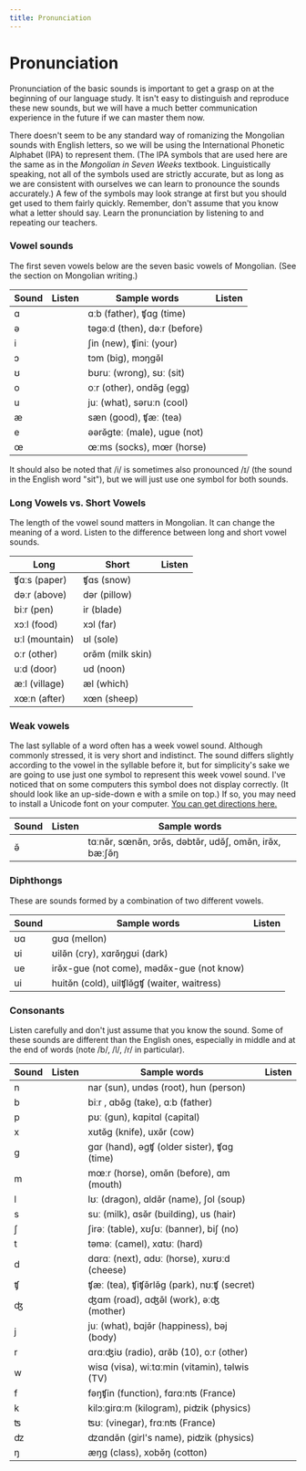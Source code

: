 ```yaml
---
title: Pronunciation
---
```


# Pronunciation

Pronunciation of the basic sounds is important to get a grasp on at the beginning of our language study. It isn't easy to distinguish and reproduce these new sounds, but we will have a much better communication experience in the future if we can master them now.

There doesn't seem to be any standard way of romanizing the Mongolian sounds with English letters, so we will be using the International Phonetic Alphabet (IPA) to represent them. (The IPA symbols that are used here are the same as in the *Mongolian in Seven Weeks* textbook. Linguistically speaking, not all of the symbols used are strictly accurate, but as long as we are consistent with ourselves we can learn to pronounce the sounds accurately.) A few of the symbols may look strange at first but you should get used to them fairly quickly. Remember, don't assume that you know what a letter should say. Learn the pronunciation by listening to and repeating our teachers.

<a name="vowel-sounds"></a>
### Vowel sounds
The first seven vowels below are the seven basic vowels of Mongolian. (See the section on Mongolian writing.)

| Sound | Listen | Sample words | Listen |
|---|---|---|---|
| ɑ | <AudioPlayer src="/audio/Vowel-1-a.mp3" /> | ɑːb (father), ʧɑg (time) | <AudioPlayer src="/audio/Pronunciation-vowels-words-1a.mp3" /> |
| ə | <AudioPlayer src="/audio/Vowel-2-e.mp3" /> | təgəːd (then), dəːr (before) | <AudioPlayer src="/audio/Pronunciation-vowels-words-2e.mp3" /> |
| i | <AudioPlayer src="/audio/Vowel-3-i.mp3" /> | ʃin (new), ʧiniː (your) | <AudioPlayer src="/audio/Pronunciation-vowels-words-3i.mp3" /> |
| ɔ | <AudioPlayer src="/audio/Vowel-4-o.mp3" /> | tɔm (big), mɔŋgə̌l | <AudioPlayer src="/audio/Pronunciation-vowels-words-4o.mp3" /> |
| ʊ | <AudioPlayer src="/audio/Vowel-5-u.mp3" /> | bʊruː (wrong), sʊː (sit) | <AudioPlayer src="/audio/Pronunciation-vowels-words-5u.mp3" /> |
| o | <AudioPlayer src="/audio/Vowel-6-o.mp3" /> | oːr (other), ondə̌g (egg) | <AudioPlayer src="/audio/Pronunciation-vowels-words-6o.mp3" /> |
| u | <AudioPlayer src="/audio/Vowel-7-u.mp3" /> | juː (what), səruːn (cool) | <AudioPlayer src="/audio/Pronunciation-vowels-words-7u.mp3" /> |
| æ | <AudioPlayer src="/audio/Vowel-8-ae.mp3" /> | sæn (good), ʧæː (tea) | <AudioPlayer src="/audio/Pronunciation-vowels-words-8ae.mp3" /> |
| e | <AudioPlayer src="/audio/Vowel-9-ei.mp3" /> | əərə̌gteː (male), ugue (not) | <AudioPlayer src="/audio/Pronunciation-vowels-words-9e.mp3" /> |
| œ | <AudioPlayer src="/audio/Vowel-10-oe.mp3" /> | œːms (socks), mœr (horse) | <AudioPlayer src="/audio/Pronunciation-vowels-words-10oe.mp3" /> |

It should also be noted that /i/ is sometimes also pronounced /ɪ/ (the sound in the English word "sit"), but we will just use one symbol for both sounds.

<a name="long-short-vowels"></a>
### Long Vowels vs. Short Vowels
The length of the vowel sound matters in Mongolian. It can change the meaning of a word. Listen to the difference between long and short vowel sounds.

| Long | Short | Listen |
|---|---|---|
| ʧɑːs (paper) | ʧɑs (snow) | <AudioPlayer src="/audio/Pronunciation-long-short-words-1a.mp3" /> |
| dəːr (above) | dər (pillow) | <AudioPlayer src="/audio/Pronunciation-long-short-words-2e.mp3" /> |
| biːr (pen) | ir (blade) | <AudioPlayer src="/audio/Pronunciation-long-short-words-3i.mp3" /> |
| xɔːl (food) | xɔl (far) | <AudioPlayer src="/audio/Pronunciation-long-short-words-4o.mp3" /> |
| ʊːl (mountain) | ʊl (sole) | <AudioPlayer src="/audio/Pronunciation-long-short-words-5u.mp3" /> |
| oːr (other) | orə̌m (milk skin) | <AudioPlayer src="/audio/Pronunciation-long-short-words-6o.mp3" /> |
| uːd (door) | ud (noon) | <AudioPlayer src="/audio/Pronunciation-long-short-words-7u.mp3" /> |
| æːl (village) | æl (which) | <AudioPlayer src="/audio/Pronunciation-long-short-words-8ae.mp3" /> |
| xœːn (after) | xœn (sheep) | <AudioPlayer src="/audio/Pronunciation-long-short-words-9oe.mp3" /> |

<a name="weak-vowels"></a>
### Weak vowels
The last syllable of a word often has a week vowel sound. Although commonly stressed, it is very short and indistinct. The sound differs slightly according to the vowel in the syllable before it, but for simplicity's sake we are going to use just one symbol to represent this week vowel sound. I've noticed that on some computers this symbol does not display correctly. (It should look like an up-side-down e with a smile on top.) If so, you may need to install a Unicode font on your computer. [You can get directions here.](http://www.unicode.org/help/display_problems.html)

| Sound | Listen | Sample words |
|---|---|---|
| ə̌ | <AudioPlayer src="/audio/Pronunciation-weak-vowels-words.mp3" /> | tɑːnə̌r, sœnə̌n, ɔrə̌s, dəbtə̌r, udə̌ʃ, omə̌n, irə̌x, bæːʃə̌ŋ |

<a name="diphthongs"></a>
### Diphthongs
These are sounds formed by a combination of two different vowels.

| Sound | Sample words | Listen |
|---|---|---|
| ʊɑ | gʊɑ (mellon) | <AudioPlayer src="/audio/Pronunciation-diphthongs-words-1ua.mp3" /> |
| ʊi | ʊilə̌n (cry), xɑrə̌ŋgʊi (dark) | <AudioPlayer src="/audio/Pronunciation-diphthongs-words-2ui.mp3" /> |
| ue | irə̌x-gue (not come), mədə̌x-gue (not know) | <AudioPlayer src="/audio/Pronunciation-diphthongs-words-3ue.mp3" /> |
| ui | huitə̌n (cold), uilʧlə̌gʧ (waiter, waitress) | <AudioPlayer src="/audio/Pronunciation-diphthongs-words-4ui.mp3" /> |

<a name="consonants"></a>
### Consonants
Listen carefully and don't just assume that you know the sound. Some of these sounds are different than the English ones, especially in middle and at the end of words (note /b/, /l/, /r/ in particular).

| Sound | Listen | Sample words | Listen |
|---|---|---|---|
| n | <AudioPlayer src="/audio/Pronunciation-consonants-1-n.mp3" /> | nar (sun), undəs (root), hun (person) | <AudioPlayer src="/audio/Pronunciation-consonants-words-1n.mp3" /> |
| b | <AudioPlayer src="/audio/Pronunciation-consonants-2-b.mp3" /> | biːr , ɑbə̌g (take), ɑːb (father) | <AudioPlayer src="/audio/Pronunciation-consonants-words-2b.mp3" /> |
| p | <AudioPlayer src="/audio/Pronunciation-consonants-3-p.mp3" /> | pʊː (gun), kɑpitɑl (capital) | <AudioPlayer src="/audio/Pronunciation-consonants-words-3p.mp3" /> |
| x | <AudioPlayer src="/audio/Pronunciation-consonants-4-x.mp3" /> | xʊtə̌g (knife), uxə̌r (cow) | <AudioPlayer src="/audio/Pronunciation-consonants-words-4x.mp3" /> |
| g | <AudioPlayer src="/audio/Pronunciation-consonants-5-g.mp3" /> | gɑr (hand), əgʧ (older sister), ʧɑg (time) | <AudioPlayer src="/audio/Pronunciation-consonants-words-5g.mp3" /> |
| m | <AudioPlayer src="/audio/Pronunciation-consonants-6-m.mp3" /> | mœːr (horse), omə̌n (before), ɑm (mouth) | <AudioPlayer src="/audio/Pronunciation-consonants-words-6m.mp3" /> |
| l | <AudioPlayer src="/audio/Pronunciation-consonants-7-l.mp3" /> | lʊː (dragon), ɑldə̌r (name), ʃol (soup) | <AudioPlayer src="/audio/Pronunciation-consonants-words-7l.mp3" /> |
| s | <AudioPlayer src="/audio/Pronunciation-consonants-8-s.mp3" /> | suː (milk), ɑsə̌r (building), us (hair) | <AudioPlayer src="/audio/Pronunciation-consonants-words-8s.mp3" /> |
| ʃ | <AudioPlayer src="/audio/Pronunciation-consonants-9-sh.mp3" /> | ʃirəː (table), xʊʃʊː (banner), biʃ (no) | <AudioPlayer src="/audio/Pronunciation-consonants-words-9sh.mp3" /> |
| t | <AudioPlayer src="/audio/Pronunciation-consonants-10-t.mp3" /> | təməː (camel), xɑtʊː (hard) | <AudioPlayer src="/audio/Pronunciation-consonants-words-10t.mp3" /> |
| d | <AudioPlayer src="/audio/Pronunciation-consonants-11-d.mp3" /> | dɑrɑː (next), ɑdʊː (horse), xʊrʊːd (cheese) | <AudioPlayer src="/audio/Pronunciation-consonants-words-11d.mp3" /> |
| ʧ | <AudioPlayer src="/audio/Pronunciation-consonants-12-ch.mp3" /> | ʧæː (tea), ʧiʧə̌rlə̌g (park), nʊːʧ (secret) | <AudioPlayer src="/audio/Pronunciation-consonants-words-12ch.mp3" /> |
| ʤ | <AudioPlayer src="/audio/Pronunciation-consonants-13-j.mp3" /> | ʤɑm (road), ɑʤə̌l (work), əːʤ (mother) | <AudioPlayer src="/audio/Pronunciation-consonants-words-13j.mp3" /> |
| j | <AudioPlayer src="/audio/Pronunciation-consonants-14-y.mp3" /> | juː (what), bɑjə̌r (happiness), bəj (body) | <AudioPlayer src="/audio/Pronunciation-consonants-words-14y.mp3" /> |
| r | <AudioPlayer src="/audio/Pronunciation-consonants-15-r.mp3" /> | ɑrɑːʤiʊ (radio), ɑrə̌b (10), oːr (other) | <AudioPlayer src="/audio/Pronunciation-consonants-words-15r.mp3" /> |
| w | <AudioPlayer src="/audio/Pronunciation-consonants-16-w.mp3" /> | wisɑ (visa), wiːtɑːmin (vitamin), təlwis (TV) | <AudioPlayer src="/audio/Pronunciation-consonants-words-16w.mp3" /> |
| f | <AudioPlayer src="/audio/Pronunciation-consonants-17-f.mp3" /> | fəŋʧin (function), fɑrɑːnʦ (France) | <AudioPlayer src="/audio/Pronunciation-consonants-words-17f.mp3" /> |
| k | <AudioPlayer src="/audio/Pronunciation-consonants-18-k.mp3" /> | kilɔːgirɑːm (kilogram), piʣik (physics) | <AudioPlayer src="/audio/Pronunciation-consonants-words-18k.mp3" /> |
| ʦ | <AudioPlayer src="/audio/Pronunciation-consonants-19-ts.mp3" /> | ʦʊː (vinegar), frɑːnʦ (France) | <AudioPlayer src="/audio/Pronunciation-consonants-words-19tz.mp3" /> |
| ʣ | <AudioPlayer src="/audio/Pronunciation-consonants-20-dz.mp3" /> | ʣɑndə̌n (girl's name), piʣik (physics) | <AudioPlayer src="/audio/Pronunciation-consonants-words-20dz.mp3" /> |
| ŋ | <AudioPlayer src="/audio/Pronunciation-consonants-21-ng.mp3" /> | æŋg (class), xobə̌ŋ (cotton) | <AudioPlayer src="/audio/Pronunciation-consonants-words-21ng.mp3" /> |
